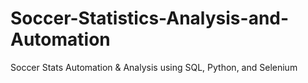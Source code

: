 # Soccer-Statistics-Analysis-and-Automation
Soccer Stats Automation &amp; Analysis using SQL, Python, and Selenium

